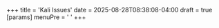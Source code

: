 +++
title = 'Kali Issues'
date = 2025-08-28T08:38:08-04:00
draft = true
[params]
  menuPre = '<i class="fa-solid fa-check"></i> '
+++

